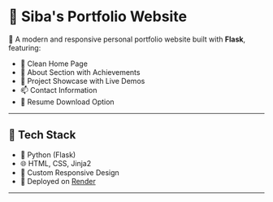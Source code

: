# 💼 Siba's Portfolio Website

🚀 A modern and responsive personal portfolio website built with **Flask**, featuring:

- 🎯 Clean Home Page
- 👤 About Section with Achievements
- 🧠 Project Showcase with Live Demos
- 📫 Contact Information
- 📄 Resume Download Option

---

## 🔧 Tech Stack

- 🐍 Python (Flask)
- 🌐 HTML, CSS, Jinja2
- 🎨 Custom Responsive Design
- 🚀 Deployed on [Render](https://sibas-portfolio.onrender.com/)

---
